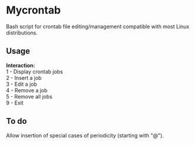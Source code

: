 # Mycrontab

Bash script for crontab file editing/management compatible with most Linux distributions.

## Usage

**Interaction:**\
1 - Display crontab jobs\
2 - Insert a job\
3 - Edit a job\
4 - Remove a job\
5 - Remove all jobs\
9 - Exit

## To do

Allow insertion of special cases of periodicity (starting with "@").
